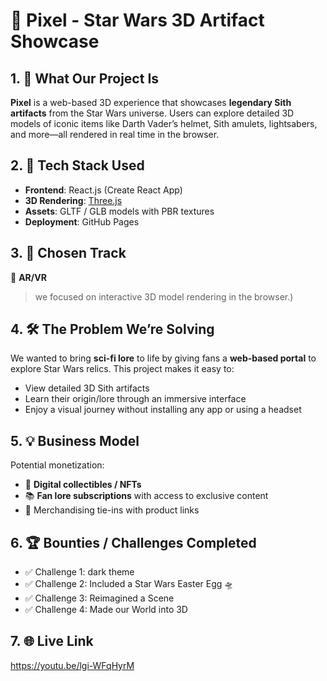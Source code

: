 # 🌌 Pixel - Star Wars 3D Artifact Showcase

## 1. 🚀 What Our Project Is

**Pixel** is a web-based 3D experience that showcases **legendary Sith artifacts** from the Star Wars universe. Users can explore detailed 3D models of iconic items like Darth Vader’s helmet, Sith amulets, lightsabers, and more—all rendered in real time in the browser.

## 2. 🧰 Tech Stack Used

- **Frontend**: React.js (Create React App)
- **3D Rendering**: [Three.js](https://threejs.org/)
- **Assets**: GLTF / GLB models with PBR textures
- **Deployment**: GitHub Pages

## 3. 🧠 Chosen Track

🎯 **AR/VR**

> we focused on interactive 3D model rendering in the browser.)

## 4. 🛠️ The Problem We’re Solving

We wanted to bring **sci-fi lore** to life by giving fans a **web-based portal** to explore Star Wars relics. This project makes it easy to:
- View detailed 3D Sith artifacts
- Learn their origin/lore through an immersive interface
- Enjoy a visual journey without installing any app or using a headset

## 5. 💡 Business Model

Potential monetization:
- 🛒 **Digital collectibles / NFTs**
- 📚 **Fan lore subscriptions** with access to exclusive content
- 📱 Merchandising tie-ins with product links

## 6. 🏆 Bounties / Challenges Completed

- ✅ Challenge 1: dark theme
- ✅ Challenge 2: Included a Star Wars Easter Egg 🛸
- ✅ Challenge 3: Reimagined a Scene
- ✅ Challenge 4: Made our World into 3D

## 7. 🌐 Live Link
https://youtu.be/lgi-WFqHyrM 



